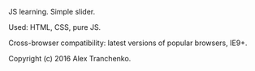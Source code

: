 JS learning. Simple slider.

Used: HTML, CSS, pure JS. 

Cross-browser compatibility: latest versions of popular browsers, IE9+.


Copyright (c) 2016 Alex Tranchenko.